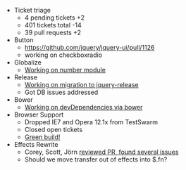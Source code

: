 * Ticket triage
  * 4 pending tickets +2
  * 401 tickets total -14
  * 39 pull requests +2
* Button
  * https://github.com/jquery/jquery-ui/pull/1126
  * working on checkboxradio
* Globalize
  * [Working on number module](https://github.com/jquery/globalize/issues/200)
* Release
  * [Working on migration to jquery-release](https://github.com/jquery/jquery-ui/pull/1203)
  * Got DB issues addressed
* Bower
  * [Working on devDependencies via bower](https://github.com/jquery/jquery-ui/pull/1201)
* Browser Support
  * Dropped IE7 and Opera 12.1x from TestSwarm
  * Closed open tickets
  * [Green build!](http://swarm.jquery.org/job/2579)
* Effects Rewrite
  * Corey, Scott, Jörn [reviewed PR, found several issues](https://github.com/jquery/jquery-ui/pull/1017)
  * Should we move transfer out of effects into $.fn?
